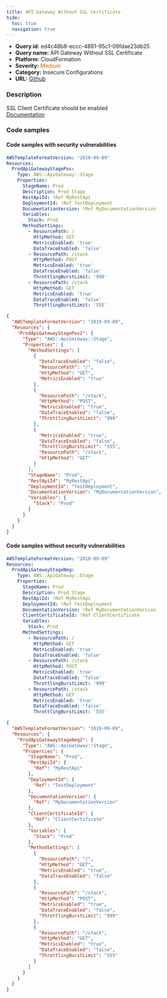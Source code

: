 ```yaml
---
title: API Gateway Without SSL Certificate
hide:
  toc: true
  navigation: true
---
```


<style>
  .highlight .hll {
    background-color: #ff171742;
  }
  .md-content {
    max-width: 1100px;
    margin: 0 auto;
  }
</style>

-   **Query id:** ed4c48b8-eccc-4881-95c1-09fdae23db25
-   **Query name:** API Gateway Without SSL Certificate
-   **Platform:** CloudFormation
-   **Severity:** <span style="color:#C60">Medium</span>
-   **Category:** Insecure Configurations
-   **URL:** [Github](https://github.com/Checkmarx/kics/tree/master/assets/queries/cloudFormation/aws/api_gateway_without_ssl_certificate)

### Description
SSL Client Certificate should be enabled<br>
[Documentation](https://docs.aws.amazon.com/AWSCloudFormation/latest/UserGuide/aws-resource-apigateway-stage.html)

### Code samples
#### Code samples with security vulnerabilities
```yaml title="Positive test num. 1 - yaml file" hl_lines="5"
AWSTemplateFormatVersion: "2010-09-09"
Resources:
  ProdApiGatewayStagePos:
    Type: AWS::ApiGateway::Stage
    Properties:
      StageName: Prod
      Description: Prod Stage
      RestApiId: !Ref MyRestApi
      DeploymentId: !Ref TestDeployment
      DocumentationVersion: !Ref MyDocumentationVersion
      Variables:
        Stack: Prod
      MethodSettings:
        - ResourcePath: /
          HttpMethod: GET
          MetricsEnabled: 'true'
          DataTraceEnabled: 'false'
        - ResourcePath: /stack
          HttpMethod: POST
          MetricsEnabled: 'true'
          DataTraceEnabled: 'false'
          ThrottlingBurstLimit: '999'
        - ResourcePath: /stack
          HttpMethod: GET
          MetricsEnabled: 'true'
          DataTraceEnabled: 'false'
          ThrottlingBurstLimit: '555'


```
```json title="Positive test num. 2 - json file" hl_lines="6"
{
  "AWSTemplateFormatVersion": "2010-09-09",
  "Resources": {
    "ProdApiGatewayStagePos2": {
      "Type": "AWS::ApiGateway::Stage",
      "Properties": {
        "MethodSettings": [
          {
            "DataTraceEnabled": "false",
            "ResourcePath": "/",
            "HttpMethod": "GET",
            "MetricsEnabled": "true"
          },
          {
            "ResourcePath": "/stack",
            "HttpMethod": "POST",
            "MetricsEnabled": "true",
            "DataTraceEnabled": "false",
            "ThrottlingBurstLimit": "999"
          },
          {
            "MetricsEnabled": "true",
            "DataTraceEnabled": "false",
            "ThrottlingBurstLimit": "555",
            "ResourcePath": "/stack",
            "HttpMethod": "GET"
          }
        ],
        "StageName": "Prod",
        "RestApiId": "MyRestApi",
        "DeploymentId": "TestDeployment",
        "DocumentationVersion": "MyDocumentationVersion",
        "Variables": {
          "Stack": "Prod"
        }
      }
    }
  }
}

```


#### Code samples without security vulnerabilities
```yaml title="Negative test num. 1 - yaml file"
AWSTemplateFormatVersion: "2010-09-09"
Resources:
  ProdApiGatewayStageNeg:
    Type: AWS::ApiGateway::Stage
    Properties:
      StageName: Prod
      Description: Prod Stage
      RestApiId: !Ref MyRestApi
      DeploymentId: !Ref TestDeployment
      DocumentationVersion: !Ref MyDocumentationVersion
      ClientCertificateId: !Ref ClientCertificate
      Variables:
        Stack: Prod
      MethodSettings:
        - ResourcePath: /
          HttpMethod: GET
          MetricsEnabled: 'true'
          DataTraceEnabled: 'false'
        - ResourcePath: /stack
          HttpMethod: POST
          MetricsEnabled: 'true'
          DataTraceEnabled: 'false'
          ThrottlingBurstLimit: '999'
        - ResourcePath: /stack
          HttpMethod: GET
          MetricsEnabled: 'true'
          DataTraceEnabled: 'false'
          ThrottlingBurstLimit: '555'


```
```json title="Negative test num. 2 - json file"
{
  "AWSTemplateFormatVersion": "2010-09-09",
  "Resources": {
    "ProdApiGatewayStageNeg2": {
      "Type": "AWS::ApiGateway::Stage",
      "Properties": {
        "StageName": "Prod",
        "RestApiId": {
          "Ref": "MyRestApi"
        },
        "DeploymentId": {
          "Ref": "TestDeployment"
        },
        "DocumentationVersion": {
          "Ref": "MyDocumentationVersion"
        },
        "ClientCertificateId": {
          "Ref": "ClientCertificate"
        },
        "Variables": {
          "Stack": "Prod"
        },
        "MethodSettings": [
          {
            "ResourcePath": "/",
            "HttpMethod": "GET",
            "MetricsEnabled": "true",
            "DataTraceEnabled": "false"
          },
          {
            "ResourcePath": "/stack",
            "HttpMethod": "POST",
            "MetricsEnabled": "true",
            "DataTraceEnabled": "false",
            "ThrottlingBurstLimit": "999"
          },
          {
            "ResourcePath": "/stack",
            "HttpMethod": "GET",
            "MetricsEnabled": "true",
            "DataTraceEnabled": "false",
            "ThrottlingBurstLimit": "555"
          }
        ]
      }
    }
  }
}

```
